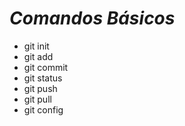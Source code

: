 # _Comandos Básicos_ 
- git init 
- git add
- git commit 
- git status
- git push 
- git pull
- git config

